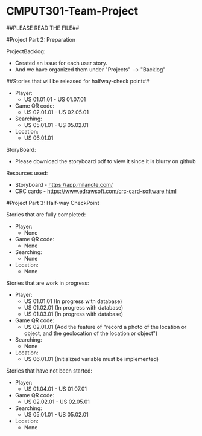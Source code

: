 # CMPUT301-Team-Project

##PLEASE READ THE FILE##

#Project Part 2: Preparation

ProjectBacklog:
- Created an issue for each user story. 
- And we have organized them under "Projects" --> "Backlog"

##Stories that will be released for halfway-check point##
- Player: 
    - US 01.01.01 - US 01.07.01
- Game QR code: 
    - US 02.01.01 - US 02.05.01
- Searching:
    - US 05.01.01 - US 05.02.01
- Location:
    - US 06.01.01

StoryBoard:
- Please download the storyboard pdf to view it since it is blurry on github


Resources used:
- Storyboard - https://app.milanote.com/
- CRC cards - https://www.edrawsoft.com/crc-card-software.html


#Project Part 3: Half-way CheckPoint 

Stories that are fully completed:
- Player:
    - None 
- Game QR code:
    - None
- Searching:
    - None
- Location:
    - None

Stories that are work in progress:
- Player:
    - US 01.01.01 (In progress with database)
    - US 01.02.01 (In progress with database)
    - US 01.03.01 (In progress with database)
- Game QR code:
    - US 02.01.01 (Add the feature of "record a photo of the location or object, and the geolocation of the location or object")
- Searching:
    - None
- Location:
    - US 06.01.01 (Initialized variable must be implemented)

Stories that have not been started:
- Player:
    - US 01.04.01 - US 01.07.01 
- Game QR code:
    - US 02.02.01 - US 02.05.01
- Searching:
    - US 05.01.01 - US 05.02.01
- Location:
    - None
